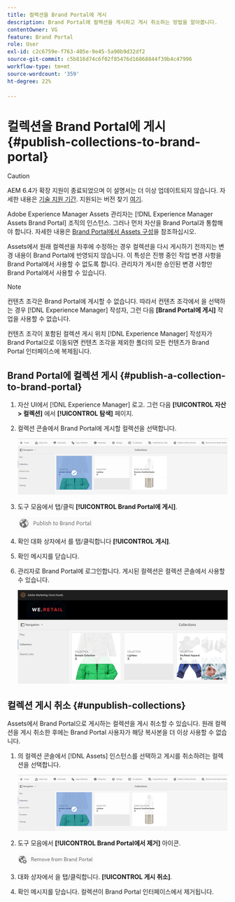 ```yaml
---
title: 컬렉션을 Brand Portal에 게시
description: Brand Portal에 컬렉션을 게시하고 게시 취소하는 방법을 알아봅니다.
contentOwner: VG
feature: Brand Portal
role: User
exl-id: c2c6759e-f763-405e-9e45-5a90b9d32df2
source-git-commit: c5b816d74c6f02f85476d16868844f39b4c47996
workflow-type: tm+mt
source-wordcount: '359'
ht-degree: 22%

---
```


# 컬렉션을 Brand Portal에 게시 {#publish-collections-to-brand-portal}

>[!CAUTION]
>
>AEM 6.4가 확장 지원이 종료되었으며 이 설명서는 더 이상 업데이트되지 않습니다. 자세한 내용은 [기술 지원 기간](https://helpx.adobe.com/kr/support/programs/eol-matrix.html). 지원되는 버전 찾기 [여기](https://experienceleague.adobe.com/docs/).

Adobe Experience Manager Assets 관리자는 [!DNL Experience Manager Assets Brand Portal] 조직의 인스턴스. 그러나 먼저 자산을 Brand Portal과 통합해야 합니다. 자세한 내용은 [Brand Portal에서 Assets 구성](configure-aem-assets-with-brand-portal.md)을 참조하십시오.

Assets에서 원래 컬렉션을 차후에 수정하는 경우 컬렉션을 다시 게시하기 전까지는 변경 내용이 Brand Portal에 반영되지 않습니다. 이 특성은 진행 중인 작업 변경 사항을 Brand Portal에서 사용할 수 없도록 합니다. 관리자가 게시한 승인된 변경 사항만 Brand Portal에서 사용할 수 있습니다.

>[!NOTE]
>
>컨텐츠 조각은 Brand Portal에 게시할 수 없습니다. 따라서 컨텐츠 조각에서 을 선택하는 경우 [!DNL Experience Manager] 작성자, 그런 다음 **[Brand Portal에 게시]** 작업을 사용할 수 없습니다.
>
>컨텐츠 조각이 포함된 컬렉션 게시 위치 [!DNL Experience Manager] 작성자가 Brand Portal으로 이동되면 컨텐츠 조각을 제외한 폴더의 모든 컨텐츠가 Brand Portal 인터페이스에 복제됩니다.

## Brand Portal에 컬렉션 게시 {#publish-a-collection-to-brand-portal}

1. 자산 UI에서 [!DNL Experience Manager] 로고. 그런 다음 **[!UICONTROL 자산 > 컬렉션]** 에서 **[!UICONTROL 탐색]** 페이지.
2. 컬렉션 콘솔에서 Brand Portal에 게시할 컬렉션을 선택합니다.

   ![select_collection](assets/select_collection.png)

3. 도구 모음에서 탭/클릭 **[!UICONTROL Brand Portal에 게시]**.

   ![publish_to_bp_icon](assets/publish_to_bp_icon.png)

4. 확인 대화 상자에서 를 탭/클릭합니다 **[!UICONTROL 게시]**.
5. 확인 메시지를 닫습니다.
6. 관리자로 Brand Portal에 로그인합니다. 게시된 컬렉션은 컬렉션 콘솔에서 사용할 수 있습니다.

   ![published_collection](assets/published_collection.png)

## 컬렉션 게시 취소 {#unpublish-collections}

Assets에서 Brand Portal으로 게시하는 컬렉션을 게시 취소할 수 있습니다. 원래 컬렉션을 게시 취소한 후에는 Brand Portal 사용자가 해당 복사본을 더 이상 사용할 수 없습니다.

1. 의 컬렉션 콘솔에서 [!DNL Assets] 인스턴스를 선택하고 게시를 취소하려는 컬렉션을 선택합니다.

   ![select_collection-1](assets/select_collection-1.png)

2. 도구 모음에서 **[!UICONTROL Brand Portal에서 제거]** 아이콘.

   ![remove_from_bp_icon](assets/remove_from_bp_icon.png)

3. 대화 상자에서 을 탭/클릭합니다. **[!UICONTROL 게시 취소]**.
4. 확인 메시지를 닫습니다. 컬렉션이 Brand Portal 인터페이스에서 제거됩니다.
